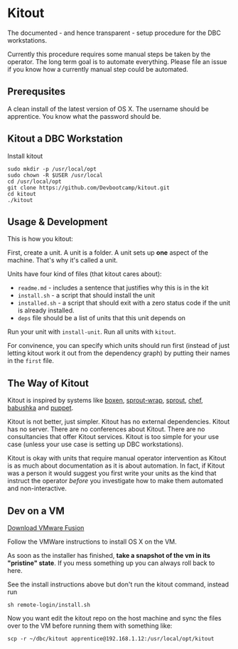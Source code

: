 # Kitout

The documented - and hence transparent - setup procedure for the DBC
workstations.

Currently this procedure requires some manual steps be taken by the operator.
The long term goal is to automate everything. Please file an issue if you
know how a currently manual step could be automated.

## Prerequsites

A clean install of the latest version of OS X. The username should be
apprentice. You know what the password should be.

## Kitout a DBC Workstation

Install kitout

    sudo mkdir -p /usr/local/opt
    sudo chown -R $USER /usr/local
    cd /usr/local/opt
    git clone https://github.com/Devbootcamp/kitout.git
    cd kitout
    ./kitout

## Usage & Development

This is how you kitout:

First, create a unit. A unit is a folder. A unit sets up **one** aspect of the
machine. That's why it's called a unit.

Units have four kind of files (that kitout cares about):

* `readme.md` - includes a sentence that justifies why this is in the kit
* `install.sh` - a script that should install the unit
* `installed.sh` - a script that should exit with a zero status code if the unit
  is already installed.
* `deps` file should be a list of units that this unit depends on

Run your unit with `install-unit`. Run all units with `kitout`.

For convinence, you can specify which units should run first (instead of
just letting kitout work it out from the dependency graph) by putting their
names in the `first` file.

## The Way of Kitout

Kitout is inspired by systems like [boxen], [sprout-wrap], [sprout], [chef],
[babushka] and [puppet].

Kitout is not better, just simpler. Kitout has no external dependencies. Kitout
has no server. There are no conferences about Kitout. There are no consultancies
that offer Kitout services. Kitout is too simple for your use case (unless your
use case is setting up DBC workstations).

Kitout is okay with units that require manual operator intervention as Kitout is
as much about documentation as it is about automation. In fact, if Kitout was a
person it would suggest you first write your units as the kind that instruct the
operator _before_ you investigate how to make them automated and non-interactive.

[boxen]: http://boxen.github.com
[sprout-wrap]: https://github.com/pivotal-sprout/sprout-wrap
[sprout]: https://github.com/pivotal-sprout/sprout
[babushka]: http://babushka.me
[chef]: http://www.opscode.com/chef
[puppet]: http://puppetlabs.com

## Dev on a VM

[Download VMware Fusion](http://www.vmware.com/products/fusion/)

Follow the VMWare instructions to install OS X on the VM.

As soon as the installer has finished, **take a snapshot of the vm in its
"pristine" state**. If you mess something up you can always roll back to here.

See the install instructions above but don't run the kitout command, instead run

    sh remote-login/install.sh

Now you want edit the kitout repo on the host machine and sync the files over
to the VM before running them with something like:

    scp -r ~/dbc/kitout apprentice@192.168.1.12:/usr/local/opt/kitout
